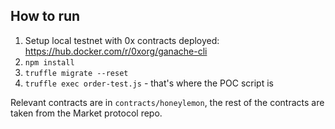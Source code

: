 ## How to run
1. Setup local testnet with 0x contracts deployed: https://hub.docker.com/r/0xorg/ganache-cli
2. `npm install`
3. `truffle migrate --reset`
4. `truffle exec order-test.js` - that's where the POC script is

Relevant contracts are in `contracts/honeylemon`, the rest of the contracts are taken from the Market protocol repo.
